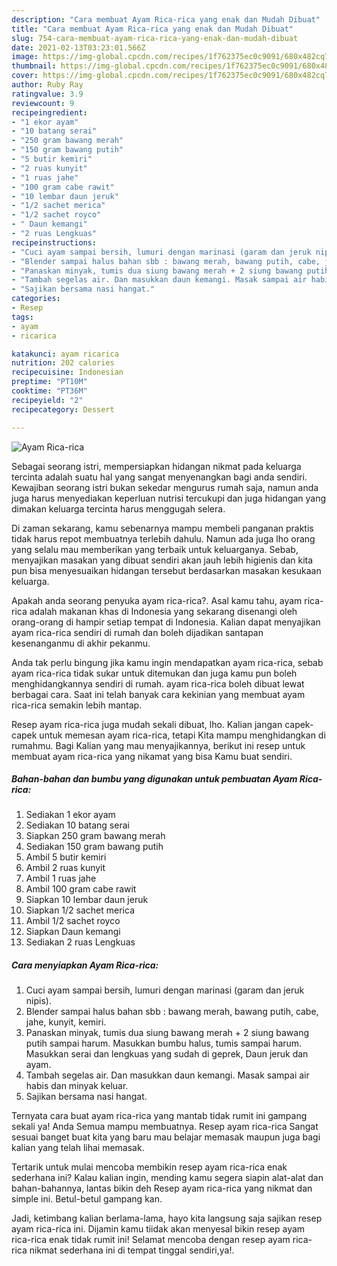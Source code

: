 ```yaml
---
description: "Cara membuat Ayam Rica-rica yang enak dan Mudah Dibuat"
title: "Cara membuat Ayam Rica-rica yang enak dan Mudah Dibuat"
slug: 754-cara-membuat-ayam-rica-rica-yang-enak-dan-mudah-dibuat
date: 2021-02-13T03:23:01.566Z
image: https://img-global.cpcdn.com/recipes/1f762375ec0c9091/680x482cq70/ayam-rica-rica-foto-resep-utama.jpg
thumbnail: https://img-global.cpcdn.com/recipes/1f762375ec0c9091/680x482cq70/ayam-rica-rica-foto-resep-utama.jpg
cover: https://img-global.cpcdn.com/recipes/1f762375ec0c9091/680x482cq70/ayam-rica-rica-foto-resep-utama.jpg
author: Ruby Ray
ratingvalue: 3.9
reviewcount: 9
recipeingredient:
- "1 ekor ayam"
- "10 batang serai"
- "250 gram bawang merah"
- "150 gram bawang putih"
- "5 butir kemiri"
- "2 ruas kunyit"
- "1 ruas jahe"
- "100 gram cabe rawit"
- "10 lembar daun jeruk"
- "1/2 sachet merica"
- "1/2 sachet royco"
- " Daun kemangi"
- "2 ruas Lengkuas"
recipeinstructions:
- "Cuci ayam sampai bersih, lumuri dengan marinasi (garam dan jeruk nipis)."
- "Blender sampai halus bahan sbb : bawang merah, bawang putih, cabe, jahe, kunyit, kemiri."
- "Panaskan minyak, tumis dua siung bawang merah + 2 siung bawang putih sampai harum. Masukkan bumbu halus, tumis sampai harum. Masukkan serai dan lengkuas yang sudah di geprek, Daun jeruk dan ayam."
- "Tambah segelas air. Dan masukkan daun kemangi. Masak sampai air habis dan minyak keluar."
- "Sajikan bersama nasi hangat."
categories:
- Resep
tags:
- ayam
- ricarica

katakunci: ayam ricarica 
nutrition: 202 calories
recipecuisine: Indonesian
preptime: "PT10M"
cooktime: "PT36M"
recipeyield: "2"
recipecategory: Dessert

---
```



![Ayam Rica-rica](https://img-global.cpcdn.com/recipes/1f762375ec0c9091/680x482cq70/ayam-rica-rica-foto-resep-utama.jpg)

Sebagai seorang istri, mempersiapkan hidangan nikmat pada keluarga tercinta adalah suatu hal yang sangat menyenangkan bagi anda sendiri. Kewajiban seorang istri bukan sekedar mengurus rumah saja, namun anda juga harus menyediakan keperluan nutrisi tercukupi dan juga hidangan yang dimakan keluarga tercinta harus menggugah selera.

Di zaman  sekarang, kamu sebenarnya mampu membeli panganan praktis tidak harus repot membuatnya terlebih dahulu. Namun ada juga lho orang yang selalu mau memberikan yang terbaik untuk keluarganya. Sebab, menyajikan masakan yang dibuat sendiri akan jauh lebih higienis dan kita pun bisa menyesuaikan hidangan tersebut berdasarkan masakan kesukaan keluarga. 



Apakah anda seorang penyuka ayam rica-rica?. Asal kamu tahu, ayam rica-rica adalah makanan khas di Indonesia yang sekarang disenangi oleh orang-orang di hampir setiap tempat di Indonesia. Kalian dapat menyajikan ayam rica-rica sendiri di rumah dan boleh dijadikan santapan kesenanganmu di akhir pekanmu.

Anda tak perlu bingung jika kamu ingin mendapatkan ayam rica-rica, sebab ayam rica-rica tidak sukar untuk ditemukan dan juga kamu pun boleh menghidangkannya sendiri di rumah. ayam rica-rica boleh dibuat lewat berbagai cara. Saat ini telah banyak cara kekinian yang membuat ayam rica-rica semakin lebih mantap.

Resep ayam rica-rica juga mudah sekali dibuat, lho. Kalian jangan capek-capek untuk memesan ayam rica-rica, tetapi Kita mampu menghidangkan di rumahmu. Bagi Kalian yang mau menyajikannya, berikut ini resep untuk membuat ayam rica-rica yang nikamat yang bisa Kamu buat sendiri.

<!--inarticleads1-->

##### Bahan-bahan dan bumbu yang digunakan untuk pembuatan Ayam Rica-rica:

1. Sediakan 1 ekor ayam
1. Sediakan 10 batang serai
1. Siapkan 250 gram bawang merah
1. Sediakan 150 gram bawang putih
1. Ambil 5 butir kemiri
1. Ambil 2 ruas kunyit
1. Ambil 1 ruas jahe
1. Ambil 100 gram cabe rawit
1. Siapkan 10 lembar daun jeruk
1. Siapkan 1/2 sachet merica
1. Ambil 1/2 sachet royco
1. Siapkan  Daun kemangi
1. Sediakan 2 ruas Lengkuas




<!--inarticleads2-->

##### Cara menyiapkan Ayam Rica-rica:

1. Cuci ayam sampai bersih, lumuri dengan marinasi (garam dan jeruk nipis).
1. Blender sampai halus bahan sbb : bawang merah, bawang putih, cabe, jahe, kunyit, kemiri.
1. Panaskan minyak, tumis dua siung bawang merah + 2 siung bawang putih sampai harum. Masukkan bumbu halus, tumis sampai harum. Masukkan serai dan lengkuas yang sudah di geprek, Daun jeruk dan ayam.
1. Tambah segelas air. Dan masukkan daun kemangi. Masak sampai air habis dan minyak keluar.
1. Sajikan bersama nasi hangat.




Ternyata cara buat ayam rica-rica yang mantab tidak rumit ini gampang sekali ya! Anda Semua mampu membuatnya. Resep ayam rica-rica Sangat sesuai banget buat kita yang baru mau belajar memasak maupun juga bagi kalian yang telah lihai memasak.

Tertarik untuk mulai mencoba membikin resep ayam rica-rica enak sederhana ini? Kalau kalian ingin, mending kamu segera siapin alat-alat dan bahan-bahannya, lantas bikin deh Resep ayam rica-rica yang nikmat dan simple ini. Betul-betul gampang kan. 

Jadi, ketimbang kalian berlama-lama, hayo kita langsung saja sajikan resep ayam rica-rica ini. Dijamin kamu tiidak akan menyesal bikin resep ayam rica-rica enak tidak rumit ini! Selamat mencoba dengan resep ayam rica-rica nikmat sederhana ini di tempat tinggal sendiri,ya!.


